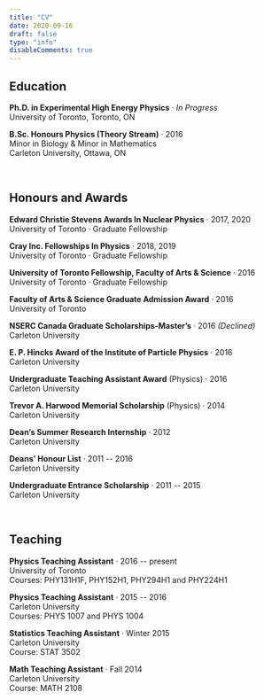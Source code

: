 ```yaml
---
title: "CV"
date: 2020-09-16
draft: false
type: "info"
disableComments: true
---
```


## Education

**Ph.D. in Experimental High Energy Physics** &middot; *In Progress*  
University of Toronto, Toronto, ON

**B.Sc. Honours Physics (Theory Stream)** &middot; 2016  
Minor in Biology & Minor in Mathematics  
Carleton University, Ottawa, ON

<br>

## Honours and Awards

**Edward Christie Stevens Awards In Nuclear Physics** &middot; 2017, 2020  
University of Toronto &middot; Graduate Fellowship

**Cray Inc. Fellowships In Physics** &middot; 2018, 2019  
University of Toronto &middot; Graduate Fellowship

**University of Toronto Fellowship, Faculty of Arts & Science** &middot; 2016  
University of Toronto &middot; Graduate Fellowship

**Faculty of Arts & Science Graduate Admission Award** &middot; 2016  
University of Toronto

**NSERC Canada Graduate Scholarships-Master’s** &middot; 2016 *(Declined)*  
Carleton University

**E. P. Hincks Award of the Institute of Particle Physics** &middot; 2016  
Carleton University

**Undergraduate Teaching Assistant Award** (Physics) &middot; 2016  
Carleton University

**Trevor A. Harwood Memorial Scholarship** (Physics) &middot; 2014  
Carleton University

**Dean’s Summer Research Internship** &middot; 2012  
Carleton University

**Deans’ Honour List** &middot; 2011 -- 2016  
Carleton University

**Undergraduate Entrance Scholarship** &middot; 2011 -- 2015  
Carleton University

<br>

## Teaching

**Physics Teaching Assistant** &middot; 2016 -- present  
University of Toronto  
Courses: PHY131H1F, PHY152H1, PHY294H1 and PHY224H1

**Physics Teaching Assistant** &middot; 2015 -- 2016  
Carleton University  
Courses: PHYS 1007 and PHYS 1004

**Statistics Teaching Assistant** &middot; Winter 2015  
Carleton University  
Course: STAT 3502

**Math Teaching Assistant** &middot; Fall 2014  
Carleton University  
Course: MATH 2108

